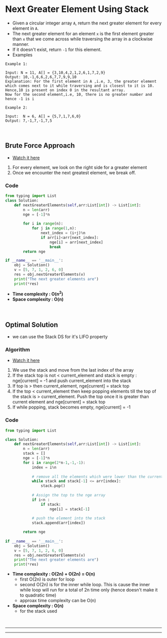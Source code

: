 # Next Greater Element Using Stack

- Given a circular integer array `A`, return the next greater element for every element in `A`. 
- The next greater element for an element `x` is the first element greater than `x` that we come across while traversing the array in a clockwise manner. 
- If it doesn't exist, return `-1` for this element.
- Examples
```
Example 1: 

Input: N = 11, A[] = {3,10,4,2,1,2,6,1,7,2,9}
Output: 10,-1,6,6,2,6,7,7,9,9,10
Explanation: For the first element in A ,i.e, 3, the greater element which comes next to it while traversing and is closest to it is 10.
Hence,10 is present on index 0 in the resultant array. 
Now for the second element,i.e, 10, there is no greater number and hence -1 is i
```
```
Example 2:

Input:  N = 6, A[] = {5,7,1,7,6,0}
Output: 7,-1,7,-1,7,5
```

<br>

## Brute Force Approach 

- [Watch it here](https://youtu.be/Du881K7Jtk8?si=S619l_uPx331ZHBz&t=172)
1. For every element, we look on the right side for a greater element
1. Once we encounter the next greatest element, we break off.

### Code 

```python
from typing import List
class Solution:
    def nextGreaterElements(self,arr:List[int]) -> List[int]:
        n = len(arr)
        nge = [-1]*n
        
        for i in range(n):
            for j in range(1,n):
                next_index = (i+j)%n
                if arr[i]<arr[next_index]:
                    nge[i] = arr[next_index]
                    break
        return nge

if __name__ == '__main__':
    obj = Solution()
    v = [5, 7, 1, 2, 6, 0]
    res = obj.nextGreaterElements(v)
    print("The next greater elements are")
    print(*res)
```
- **Time complexity : O(n<sup>2</sup>)**
- **Space complexity : O(n)**

<br>

## Optimal Solution 

- we can use the Stack DS for it's LIFO property

### Algorithm 

- [Watch it here](https://youtu.be/Du881K7Jtk8?si=lzwICoPfZPImadj1&t=345)
1. We use the stack and move from the last index of the array
2. If the stack top is not < current_element and stack is empty : nge[current] = -1 and push current_element into the stack 
3. If top is > then current_element, nge[current] = stack top
4. If the top < current_element then keep popping elements till the top of the stack is > current_element. Push the top once it is greater than current element and nge[current] = stack top
5. If while popping, stack becomes empty, nge[current] = -1

### Code

```python 
from typing import List 

class Solution:
    def nextGreaterElements(self,arr:List[int]) -> List[int]:
        n = len(arr)
        stack = []
        nge = [-1]*n
        for i in range(2*n-1,-1,-1):
            index = i%n
            
            # remove all the elements which were lower than the current element
            while stack and stack[-1] <= arr[index]:
                stack.pop()
            
            # Assign the top to the nge array
            if i<n : 
                if stack:
                    nge[i] = stack[-1]
            
            # push the element into the stack
            stack.append(arr[index])

        return nge
            
if __name__ == '__main__':
    obj = Solution()
    v = [5, 7, 1, 2, 6, 0]
    res = obj.nextGreaterElements(v)
    print("The next greater elements are")
    print(*res)
```
- **Time complexity : O(2n) + O(2n) = O(n)**
  - first O(2n) is outer for loop
  - second O(2n) is for the inner while loop. This is cause the inner while loop will run for a total of 2n time only (hence doesn't make it to quadratic time)
  - approax time complexity can be O(n)
- **Space complexity : O(n)**
  - for the stack used 

<br>

---
---